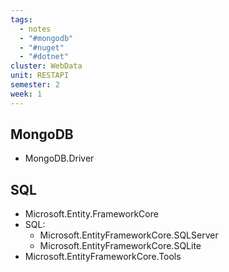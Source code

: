 ```yaml
---
tags:
  - notes
  - "#mongodb"
  - "#nuget"
  - "#dotnet"
cluster: WebData
unit: RESTAPI
semester: 2
week: 1
---
```

## MongoDB
- MongoDB.Driver
## SQL
- Microsoft.Entity.FrameworkCore
- SQL:
	- Microsoft.EntityFrameworkCore.SQLServer
	- Microsoft.EntityFrameworkCore.SQLite
- Microsoft.EntityFrameworkCore.Tools
